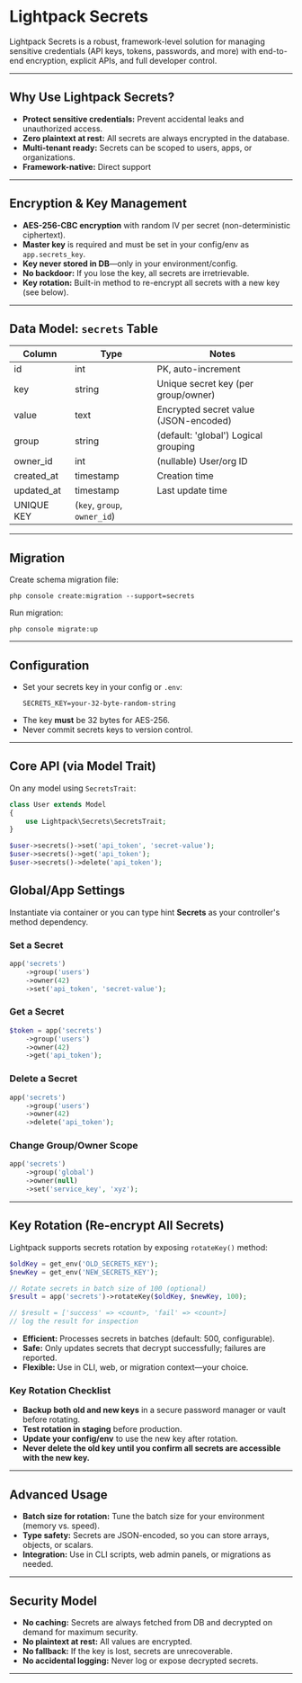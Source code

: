 # Lightpack Secrets

Lightpack Secrets is a robust, framework-level solution for managing sensitive credentials (API keys, tokens, passwords, and more) with end-to-end encryption, explicit APIs, and full developer control.

---

## Why Use Lightpack Secrets?
- **Protect sensitive credentials:** Prevent accidental leaks and unauthorized access.
- **Zero plaintext at rest:** All secrets are always encrypted in the database.
- **Multi-tenant ready:** Secrets can be scoped to users, apps, or organizations.
- **Framework-native:** Direct support

---


## Encryption & Key Management
- **AES-256-CBC encryption** with random IV per secret (non-deterministic ciphertext).
- **Master key** is required and must be set in your config/env as `app.secrets_key`.
- **Key never stored in DB**—only in your environment/config.
- **No backdoor:** If you lose the key, all secrets are irretrievable.
- **Key rotation:** Built-in method to re-encrypt all secrets with a new key (see below).

---

## Data Model: `secrets` Table
| Column      | Type      | Notes                                     |
|-------------|-----------|-------------------------------------------|
| id          | int       | PK, auto-increment                        |
| key         | string    | Unique secret key (per group/owner)       |
| value       | text      | Encrypted secret value (JSON-encoded)     |
| group       | string    | (default: 'global') Logical grouping      |
| owner_id    | int       | (nullable) User/org ID                    |
| created_at  | timestamp | Creation time                             |
| updated_at  | timestamp | Last update time                          |
| UNIQUE KEY  | (`key`, `group`, `owner_id`)                          |

---


## Migration

Create schema migration file:

```cli
php console create:migration --support=secrets
```

Run migration:

```cli
php console migrate:up
```
---

## Configuration
- Set your secrets key in your config or `.env`:
  ```env
  SECRETS_KEY=your-32-byte-random-string
  ```
- The key **must** be 32 bytes for AES-256.
- Never commit secrets keys to version control.

---

## Core API (via Model Trait)
On any model using `SecretsTrait`:

```php
class User extends Model
{
    use Lightpack\Secrets\SecretsTrait;
}
```

```php
$user->secrets()->set('api_token', 'secret-value');
$user->secrets()->get('api_token');
$user->secrets()->delete('api_token');
```

## Global/App Settings
Instantiate via container or you can type hint **Secrets** as your controller's method dependency.

### Set a Secret
```php
app('secrets')
    ->group('users')
    ->owner(42)
    ->set('api_token', 'secret-value');
```

### Get a Secret
```php
$token = app('secrets')
    ->group('users')
    ->owner(42)
    ->get('api_token');
```

### Delete a Secret
```php
app('secrets')
    ->group('users')
    ->owner(42)
    ->delete('api_token');
```

### Change Group/Owner Scope
```php
app('secrets')
    ->group('global')
    ->owner(null)
    ->set('service_key', 'xyz');
```

---

## Key Rotation (Re-encrypt All Secrets)

Lightpack supports secrets rotation by exposing `rotateKey()` method:

```php
$oldKey = get_env('OLD_SECRETS_KEY');
$newKey = get_env('NEW_SECRETS_KEY');

// Rotate secrets in batch size of 100 (optional)
$result = app('secrets')->rotateKey($oldKey, $newKey, 100); 

// $result = ['success' => <count>, 'fail' => <count>]
// log the result for inspection
```

- **Efficient:** Processes secrets in batches (default: 500, configurable).
- **Safe:** Only updates secrets that decrypt successfully; failures are reported.
- **Flexible:** Use in CLI, web, or migration context—your choice.

### Key Rotation Checklist
- **Backup both old and new keys** in a secure password manager or vault before rotating.
- **Test rotation in staging** before production.
- **Update your config/env** to use the new key after rotation.
- **Never delete the old key until you confirm all secrets are accessible with the new key.**

---

## Advanced Usage
- **Batch size for rotation:** Tune the batch size for your environment (memory vs. speed).
- **Type safety:** Secrets are JSON-encoded, so you can store arrays, objects, or scalars.
- **Integration:** Use in CLI scripts, web admin panels, or migrations as needed.
---

## Security Model
- **No caching:** Secrets are always fetched from DB and decrypted on demand for maximum security.
- **No plaintext at rest:** All values are encrypted.
- **No fallback:** If the key is lost, secrets are unrecoverable.
- **No accidental logging:** Never log or expose decrypted secrets.

---
